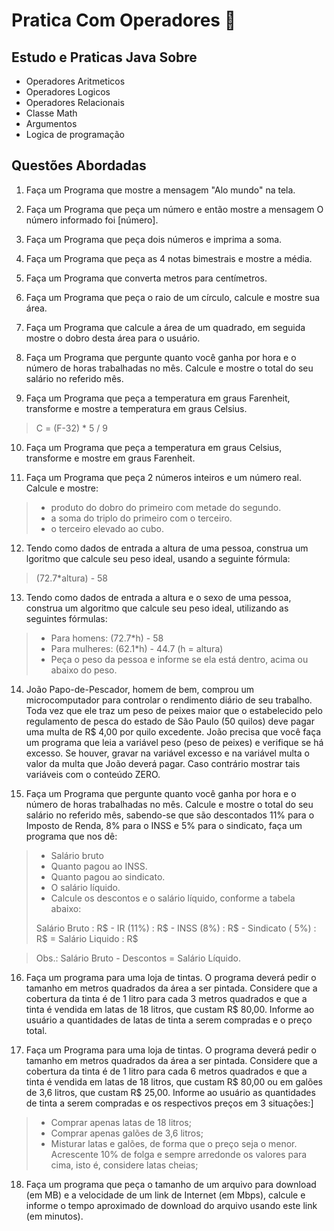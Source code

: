# Pratica Com Operadores 📖

## Estudo e Praticas Java Sobre
- Operadores Aritmeticos
- Operadores Logicos
- Operadores Relacionais
- Classe Math
- Argumentos
- Logica de programação


## Questões Abordadas
1.  Faça um Programa que mostre a mensagem "Alo mundo" na tela.

2.  Faça um Programa que peça um número e então mostre a mensagem O número informado foi [número].

3.  Faça um Programa que peça dois números e imprima a soma.

4.  Faça um Programa que peça as 4 notas bimestrais e mostre a média.

5.  Faça um Programa que converta metros para centímetros.

6.  Faça um Programa que peça o raio de um círculo, calcule e mostre sua área.

7.  Faça um Programa que calcule a área de um quadrado, em seguida mostre o dobro desta área para o usuário.

8.  Faça um Programa que pergunte quanto você ganha por hora e o número de horas trabalhadas no mês. Calcule e mostre o total do seu salário no referido mês.

9. Faça um Programa que peça a temperatura em graus Farenheit, transforme e mostre a temperatura em graus Celsius.
> C = (F-32) *  5 / 9

10.  Faça um Programa que peça a temperatura em graus Celsius, transforme e mostre em graus Farenheit.

11.  Faça um Programa que peça 2 números inteiros e um número real. Calcule e mostre: 
> * produto do dobro do primeiro com metade do segundo.
> * a soma do triplo do primeiro com o terceiro.
> * o terceiro elevado ao cubo.

12.  Tendo como dados de entrada a altura de uma pessoa, construa um lgoritmo que calcule seu peso ideal, usando a seguinte fórmula:
> (72.7*altura) - 58 

13.  Tendo como dados de entrada a altura e o sexo de uma pessoa, construa um algoritmo que calcule seu peso ideal, utilizando as seguintes fórmulas:
> * Para homens: (72.7*h) - 58
> * Para mulheres: (62.1*h) - 44.7 (h = altura)
> * Peça o peso da pessoa e informe se ela está dentro, acima ou
      abaixo do peso.
      
14.  João Papo-de-Pescador, homem de bem, comprou um microcomputador para controlar o rendimento diário de seu trabalho. Toda vez que ele traz um peso de peixes maior que o estabelecido pelo regulamento de pesca do estado de São Paulo (50 quilos) deve pagar uma multa de R$ 4,00 por quilo excedente. João precisa que você faça um programa que leia a variável peso (peso de peixes) e verifique se há excesso. Se houver, gravar na variável excesso e na variável multa o valor da multa que João deverá pagar. Caso contrário mostrar tais variáveis com o conteúdo ZERO.

15.  Faça um Programa que pergunte quanto você ganha por hora e o
      número de horas trabalhadas no mês. Calcule e mostre o total do seu
      salário no referido mês, sabendo-se que são descontados 11% para o
      Imposto de Renda, 8% para o INSS e 5% para o sindicato, faça um
      programa que nos dê:
> * Salário bruto
> * Quanto pagou ao INSS.
> * Quanto pagou ao sindicato.
> * O salário líquido.
> * Calcule os descontos e o salário líquido, conforme a tabela abaixo:
> 
> Salário Bruto : R$ - IR (11%) : R$ - INSS
(8%) : R$ - Sindicato ( 5%) : R$ = Salário
Liquido : R$

> Obs.: Salário Bruto - Descontos = Salário Líquido.

16.  Faça um programa para uma loja de tintas. O programa deverá pedir o
      tamanho em metros quadrados da área a ser pintada. Considere que a
      cobertura da tinta é de 1 litro para cada 3 metros quadrados e que a
      tinta é vendida em latas de 18 litros, que custam R$ 80,00. Informe ao
      usuário a quantidades de latas de tinta a serem compradas e o preço
      total.
      
17.  Faça um Programa para uma loja de tintas. O programa deverá pedir o
      tamanho em metros quadrados da área a ser pintada. Considere que a
      cobertura da tinta é de 1 litro para cada 6 metros quadrados e que a
      tinta é vendida em latas de 18 litros, que custam R$ 80,00 ou em
      galões de 3,6 litros, que custam R$ 25,00. 
      Informe ao usuário as quantidades de tinta a serem compradas e os respectivos preços em 3 situações:]
> * Comprar apenas latas de 18 litros;
> * Comprar apenas galões de 3,6 litros;
> * Misturar latas e galões, de forma que o preço seja o menor. Acrescente 10% de folga e sempre arredonde os valores para cima, isto é, considere latas cheias;

18.  Faça um programa que peça o tamanho de um arquivo para download (em MB) e a velocidade de um link de Internet (em Mbps), calcule e informe o tempo aproximado de download do arquivo usando este link (em minutos).
